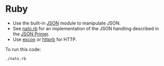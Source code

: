 # Ruby

* Use the built-in [JSON] module to manipulate JSON.
* See [nato.rb](./nato.rb) for an implementation of the JSON handling
  described in the [JSON Primer].
* Use [excon] or [httprb] for HTTP.

To run this code:

```bash
./nato.rb
```

[JSON]: https://ruby-doc.org/stdlib-2.6.1/libdoc/json/rdoc/JSON.html
[JSON Primer]: ../1-json-primer.md
[excon]: https://github.com/excon/excon
[httprb]: https://github.com/httprb/http
